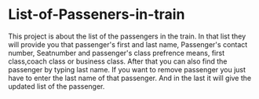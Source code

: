 # List-of-Passeners-in-train
This project is about the list of the passengers in the train. In that list they will provide you that passenger's first and last name, Passenger's contact number, Seatnumber and passenger's class  prefrence means, first class,coach class or business class. After that you can also find the passenger by typing last name. If you want to remove passenger you just have to enter the last name of that passenger. And in the last it will give the updated list of  the passenger.
